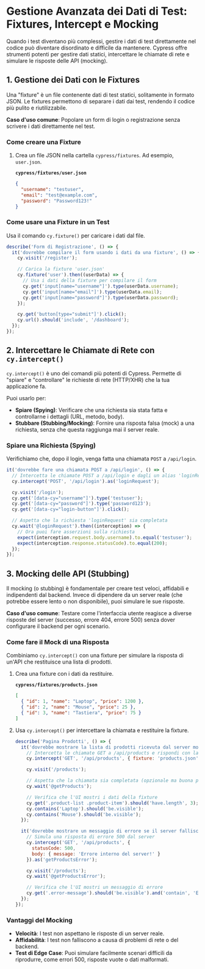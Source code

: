 # Gestione Avanzata dei Dati di Test: Fixtures, Intercept e Mocking

Quando i test diventano più complessi, gestire i dati di test direttamente nel codice può diventare disordinato e difficile da mantenere. Cypress offre strumenti potenti per gestire dati statici, intercettare le chiamate di rete e simulare le risposte delle API (mocking).

## 1. Gestione dei Dati con le Fixtures

Una "fixture" è un file contenente dati di test statici, solitamente in formato JSON. Le fixtures permettono di separare i dati dai test, rendendo il codice più pulito e riutilizzabile.

**Caso d'uso comune**: Popolare un form di login o registrazione senza scrivere i dati direttamente nel test.

### Come creare una Fixture

1. Crea un file JSON nella cartella `cypress/fixtures`. Ad esempio, `user.json`.

    **`cypress/fixtures/user.json`**

    ```json
    {
      "username": "testuser",
      "email": "test@example.com",
      "password": "Password123!"
    }
    ```

### Come usare una Fixture in un Test

Usa il comando `cy.fixture()` per caricare i dati dal file.

```javascript
describe('Form di Registrazione', () => {
  it('dovrebbe compilare il form usando i dati da una fixture', () => {
    cy.visit('/register');

    // Carica la fixture 'user.json'
    cy.fixture('user').then((userData) => {
      // Usa i dati della fixture per compilare il form
      cy.get('input[name="username"]').type(userData.username);
      cy.get('input[name="email"]').type(userData.email);
      cy.get('input[name="password"]').type(userData.password);
    });

    cy.get('button[type="submit"]').click();
    cy.url().should('include', '/dashboard');
  });
});
```

## 2. Intercettare le Chiamate di Rete con `cy.intercept()`

`cy.intercept()` è uno dei comandi più potenti di Cypress. Permette di "spiare" e "controllare" le richieste di rete (HTTP/XHR) che la tua applicazione fa.

Puoi usarlo per:

* **Spiare (Spying)**: Verificare che una richiesta sia stata fatta e controllarne i dettagli (URL, metodo, body).
* **Stubbare (Stubbing/Mocking)**: Fornire una risposta falsa (mock) a una richiesta, senza che questa raggiunga mai il server reale.

### Spiare una Richiesta (Spying)

Verifichiamo che, dopo il login, venga fatta una chiamata `POST` a `/api/login`.

```javascript
it('dovrebbe fare una chiamata POST a /api/login', () => {
  // Intercetta le chiamate POST a /api/login e dagli un alias 'loginRequest'
  cy.intercept('POST', '/api/login').as('loginRequest');

  cy.visit('/login');
  cy.get('[data-cy="username"]').type('testuser');
  cy.get('[data-cy="password"]').type('password123');
  cy.get('[data-cy="login-button"]').click();

  // Aspetta che la richiesta 'loginRequest' sia completata
  cy.wait('@loginRequest').then((interception) => {
    // Ora puoi fare asserzioni sulla richiesta
    expect(interception.request.body.username).to.equal('testuser');
    expect(interception.response.statusCode).to.equal(200);
  });
});
```

## 3. Mocking delle API (Stubbing)

Il mocking (o stubbing) è fondamentale per creare test veloci, affidabili e indipendenti dal backend. Invece di dipendere da un server reale (che potrebbe essere lento o non disponibile), puoi simulare le sue risposte.

**Caso d'uso comune**: Testare come l'interfaccia utente reagisce a diverse risposte del server (successo, errore 404, errore 500) senza dover configurare il backend per ogni scenario.

### Come fare il Mock di una Risposta

Combiniamo `cy.intercept()` con una fixture per simulare la risposta di un'API che restituisce una lista di prodotti.

1. Crea una fixture con i dati da restituire.

    **`cypress/fixtures/products.json`**

    ```json
    [
      { "id": 1, "name": "Laptop", "price": 1200 },
      { "id": 2, "name": "Mouse", "price": 25 },
      { "id": 3, "name": "Tastiera", "price": 75 }
    ]
    ```

2. Usa `cy.intercept()` per intercettare la chiamata e restituire la fixture.

    ```javascript
    describe('Pagina Prodotti', () => {
      it('dovrebbe mostrare la lista di prodotti ricevuta dal server mockato', () => {
        // Intercetta le chiamate GET a /api/products e rispondi con la fixture
        cy.intercept('GET', '/api/products', { fixture: 'products.json' }).as('getProducts');

        cy.visit('/products');

        // Aspetta che la chiamata sia completata (opzionale ma buona pratica)
        cy.wait('@getProducts');

        // Verifica che l'UI mostri i dati della fixture
        cy.get('.product-list .product-item').should('have.length', 3);
        cy.contains('Laptop').should('be.visible');
        cy.contains('Mouse').should('be.visible');
      });

      it('dovrebbe mostrare un messaggio di errore se il server fallisce', () => {
        // Simula una risposta di errore 500 dal server
        cy.intercept('GET', '/api/products', {
          statusCode: 500,
          body: { message: 'Errore interno del server!' }
        }).as('getProductsError');

        cy.visit('/products');
        cy.wait('@getProductsError');

        // Verifica che l'UI mostri un messaggio di errore
        cy.get('.error-message').should('be.visible').and('contain', 'Errore');
      });
    });
    ```

### Vantaggi del Mocking

* **Velocità**: I test non aspettano le risposte di un server reale.
* **Affidabilità**: I test non falliscono a causa di problemi di rete o del backend.
* **Test di Edge Case**: Puoi simulare facilmente scenari difficili da riprodurre, come errori 500, risposte vuote o dati malformati.
